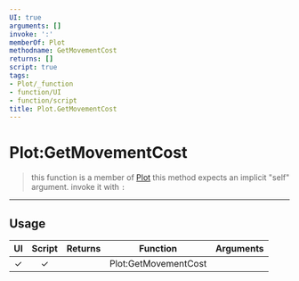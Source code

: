 ```yaml
---
UI: true
arguments: []
invoke: ':'
memberOf: Plot
methodname: GetMovementCost
returns: []
script: true
tags:
- Plot/_function
- function/UI
- function/script
title: Plot.GetMovementCost
---
```

# Plot:GetMovementCost
> this function is a member of [Plot](civ-6/lua/Plot.md)
> this method expects an implicit "self" argument. invoke it with `:`
-----
## Usage
|  UI | Script | Returns | Function | Arguments |
|:---:|:------:|-------:|:--------:|:---------|
|✓|✓||Plot:GetMovementCost||
